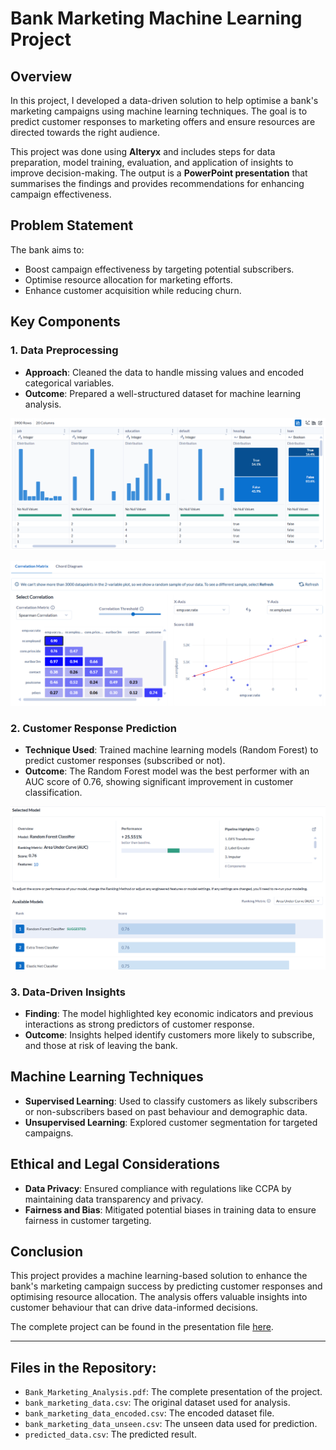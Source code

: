 # Bank Marketing Machine Learning Project

## Overview
In this project, I developed a data-driven solution to help optimise a bank's marketing campaigns using machine learning techniques. The goal is to predict customer responses to marketing offers and ensure resources are directed towards the right audience.

This project was done using **Alteryx** and includes steps for data preparation, model training, evaluation, and application of insights to improve decision-making. The output is a **PowerPoint presentation** that summarises the findings and provides recommendations for enhancing campaign effectiveness.

## Problem Statement
The bank aims to:
- Boost campaign effectiveness by targeting potential subscribers.
- Optimise resource allocation for marketing efforts.
- Enhance customer acquisition while reducing churn.

## Key Components

### 1. Data Preprocessing
- **Approach**: Cleaned the data to handle missing values and encoded categorical variables.
- **Outcome**: Prepared a well-structured dataset for machine learning analysis.
  
![Data Preprocessing](images/data_preprocessing_prepare.png)

![Data Preprocessing - Correlation](images/data_preprocessing_correlation.png)

### 2. Customer Response Prediction
- **Technique Used**: Trained machine learning models (Random Forest) to predict customer responses (subscribed or not).
- **Outcome**: The Random Forest model was the best performer with an AUC score of 0.76, showing significant improvement in customer classification.

![Model Evaluation - AUC](images/model_evaluation_AUC.png)

### 3. Data-Driven Insights
- **Finding**: The model highlighted key economic indicators and previous interactions as strong predictors of customer response.
- **Outcome**: Insights helped identify customers more likely to subscribe, and those at risk of leaving the bank.

## Machine Learning Techniques
- **Supervised Learning**: Used to classify customers as likely subscribers or non-subscribers based on past behaviour and demographic data.
- **Unsupervised Learning**: Explored customer segmentation for targeted campaigns.

## Ethical and Legal Considerations
- **Data Privacy**: Ensured compliance with regulations like CCPA by maintaining data transparency and privacy.
- **Fairness and Bias**: Mitigated potential biases in training data to ensure fairness in customer targeting.
  
## Conclusion
This project provides a machine learning-based solution to enhance the bank's marketing campaign success by predicting customer responses and optimising resource allocation. The analysis offers valuable insights into customer behaviour that can drive data-informed decisions.

The complete project can be found in the presentation file [here](Bank_Marketing_Analysis.pdf).

---

## Files in the Repository:
- `Bank_Marketing_Analysis.pdf`: The complete presentation of the project.
- `bank_marketing_data.csv`: The original dataset used for analysis.
- `bank_marketing_data_encoded.csv`: The encoded dataset file.
- `bank_marketing_data_unseen.csv`: The unseen data used for prediction.
- `predicted_data.csv`: The predicted result.
